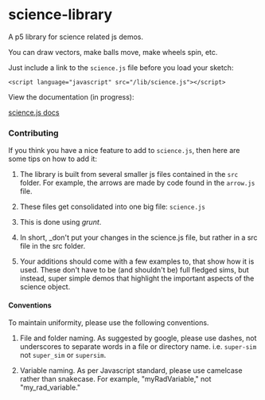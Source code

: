 # science-library

A p5 library for science related js demos.

You can draw vectors, make balls move, make wheels spin, etc.

Just include a link to the `science.js` file before you load your sketch:

```
<script language="javascript" src="/lib/science.js"></script>
```


View the documentation (in progress):

[science.js docs](./doc)

### Contributing

If you think you have a nice feature to add to `science.js`, then here are some tips on how to add it:

1. The library is built from several smaller js files contained in the `src` folder. For example, the arrows are made by code found in the `arrow.js` file.

2. These files get consolidated into one big file: `science.js`

3. This is done using *grunt*.

4. In short, _don't put your changes in the science.js file, but rather in a src file in the src folder.

5. Your additions should come with a few examples to, that show how it is used. These don't have to be (and shouldn't be) full fledged sims, but instead, super simple demos that highlight the important aspects of the science object.


#### Conventions

To maintain uniformity, please use the following conventions.

1. File and folder naming. As suggested by google, please use dashes, not underscores to separate words in a file or directory name. i.e. `super-sim` not `super_sim` or `supersim`.

2. Variable naming. As per Javascript standard, please use camelcase rather than snakecase. For example, "myRadVariable," not "my_rad_variable."
